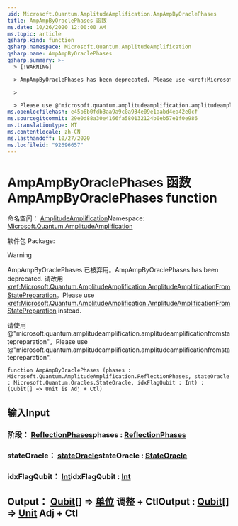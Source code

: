 ```yaml
---
uid: Microsoft.Quantum.AmplitudeAmplification.AmpAmpByOraclePhases
title: AmpAmpByOraclePhases 函数
ms.date: 10/26/2020 12:00:00 AM
ms.topic: article
qsharp.kind: function
qsharp.namespace: Microsoft.Quantum.AmplitudeAmplification
qsharp.name: AmpAmpByOraclePhases
qsharp.summary: >-
  > [!WARNING]

  > AmpAmpByOraclePhases has been deprecated. Please use <xref:Microsoft.Quantum.AmplitudeAmplification.AmplitudeAmplificationFromStatePreparation> instead.

  >

  > Please use @"microsoft.quantum.amplitudeamplification.amplitudeamplificationfromstatepreparation".
ms.openlocfilehash: e45b6b0fdb3aa9a9c0a934e09e1aabd4ea42e0cf
ms.sourcegitcommit: 29e0d88a30e4166fa580132124b0eb57e1f0e986
ms.translationtype: MT
ms.contentlocale: zh-CN
ms.lasthandoff: 10/27/2020
ms.locfileid: "92696657"
---
```

# <a name="ampampbyoraclephases-function"></a><span data-ttu-id="64585-102">AmpAmpByOraclePhases 函数</span><span class="sxs-lookup"><span data-stu-id="64585-102">AmpAmpByOraclePhases function</span></span>

<span data-ttu-id="64585-103">命名空间： [AmplitudeAmplification](xref:Microsoft.Quantum.AmplitudeAmplification)</span><span class="sxs-lookup"><span data-stu-id="64585-103">Namespace: [Microsoft.Quantum.AmplitudeAmplification](xref:Microsoft.Quantum.AmplitudeAmplification)</span></span>

<span data-ttu-id="64585-104">软件包 [](https://nuget.org/packages/)</span><span class="sxs-lookup"><span data-stu-id="64585-104">Package: [](https://nuget.org/packages/)</span></span>


> [!WARNING]
> <span data-ttu-id="64585-105">AmpAmpByOraclePhases 已被弃用。</span><span class="sxs-lookup"><span data-stu-id="64585-105">AmpAmpByOraclePhases has been deprecated.</span></span> <span data-ttu-id="64585-106">请改用 <xref:Microsoft.Quantum.AmplitudeAmplification.AmplitudeAmplificationFromStatePreparation>。</span><span class="sxs-lookup"><span data-stu-id="64585-106">Please use <xref:Microsoft.Quantum.AmplitudeAmplification.AmplitudeAmplificationFromStatePreparation> instead.</span></span>
>
> <span data-ttu-id="64585-107">请使用 @"microsoft.quantum.amplitudeamplification.amplitudeamplificationfromstatepreparation"。</span><span class="sxs-lookup"><span data-stu-id="64585-107">Please use @"microsoft.quantum.amplitudeamplification.amplitudeamplificationfromstatepreparation".</span></span>



```qsharp
function AmpAmpByOraclePhases (phases : Microsoft.Quantum.AmplitudeAmplification.ReflectionPhases, stateOracle : Microsoft.Quantum.Oracles.StateOracle, idxFlagQubit : Int) : (Qubit[] => Unit is Adj + Ctl)
```


## <a name="input"></a><span data-ttu-id="64585-108">输入</span><span class="sxs-lookup"><span data-stu-id="64585-108">Input</span></span>

### <a name="phases--reflectionphases"></a><span data-ttu-id="64585-109">阶段： [ReflectionPhases](xref:Microsoft.Quantum.AmplitudeAmplification.ReflectionPhases)</span><span class="sxs-lookup"><span data-stu-id="64585-109">phases : [ReflectionPhases](xref:Microsoft.Quantum.AmplitudeAmplification.ReflectionPhases)</span></span>




### <a name="stateoracle--stateoracle"></a><span data-ttu-id="64585-110">stateOracle： [stateOracle](xref:Microsoft.Quantum.Oracles.StateOracle)</span><span class="sxs-lookup"><span data-stu-id="64585-110">stateOracle : [StateOracle](xref:Microsoft.Quantum.Oracles.StateOracle)</span></span>




### <a name="idxflagqubit--int"></a><span data-ttu-id="64585-111">idxFlagQubit： [Int](xref:microsoft.quantum.lang-ref.int)</span><span class="sxs-lookup"><span data-stu-id="64585-111">idxFlagQubit : [Int](xref:microsoft.quantum.lang-ref.int)</span></span>





## <a name="output--qubit--unit-adj--ctl"></a><span data-ttu-id="64585-112">Output： [Qubit](xref:microsoft.quantum.lang-ref.qubit)[] => [单位](xref:microsoft.quantum.lang-ref.unit) 调整 + Ctl</span><span class="sxs-lookup"><span data-stu-id="64585-112">Output : [Qubit](xref:microsoft.quantum.lang-ref.qubit)[] => [Unit](xref:microsoft.quantum.lang-ref.unit) Adj + Ctl</span></span>

